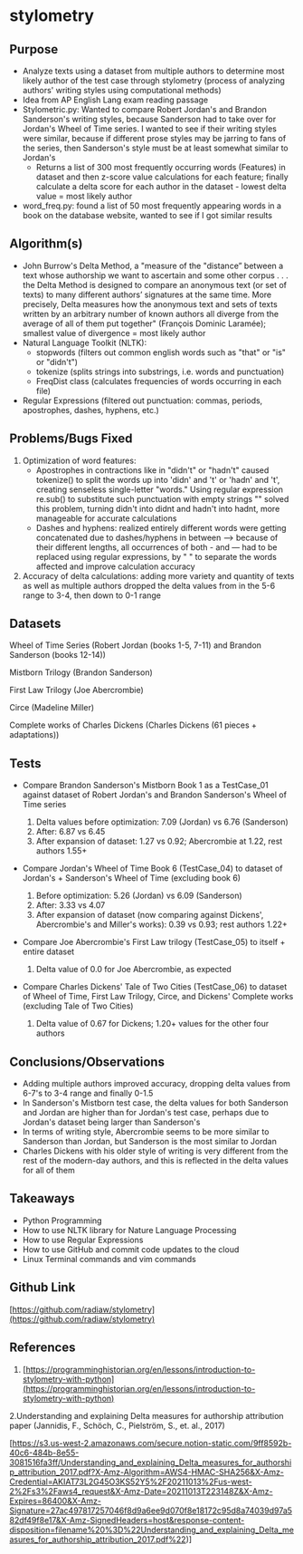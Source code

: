 # stylometry

## Purpose

- Analyze texts using a dataset from multiple authors to determine most likely author of the test case through stylometry (process of analyzing authors' writing styles using computational methods)
- Idea from AP English Lang exam reading passage
- Stylometric.py: Wanted to compare Robert Jordan's and Brandon Sanderson's writing styles, because Sanderson had to take over for Jordan's Wheel of Time series. I wanted to see if their writing styles were similar, because if different prose styles may be jarring to fans of the series, then Sanderson's style must be at least somewhat similar to Jordan's
    - Returns a list of 300 most frequently occurring words (Features) in dataset and then z-score value calculations for each feature; finally calculate a delta score for each author in the dataset - lowest delta value = most likely author
- word_freq.py: found a list of 50 most frequently appearing words in a book on the database website, wanted to see if I got similar results

## Algorithm(s)

- John Burrow's Delta Method, a "measure of the "distance” between a text whose authorship we want to ascertain and some other corpus . . . the Delta Method is designed to compare an anonymous text (or set of texts) to many different authors’ signatures at the same time. More precisely, Delta measures how the anonymous text and sets of texts written by an arbitrary number of known authors all diverge from the average of all of them put together" (François Dominic Laramée); smallest value of divergence = most likely author
- Natural Language Toolkit (NLTK):
    - stopwords (filters out common english words such as "that" or "is" or "didn't")
    - tokenize (splits strings into substrings, i.e. words and punctuation)
    - FreqDist class (calculates frequencies of words occurring in each file)
- Regular Expressions (filtered out punctuation: commas, periods, apostrophes, dashes, hyphens, etc.)

## Problems/Bugs Fixed

1. Optimization of word features:
    - Apostrophes in contractions like in "didn't" or "hadn't" caused tokenize() to split the words up into 'didn' and 't' or 'hadn' and 't', creating senseless single-letter "words." Using regular expression re.sub() to substitute such punctuation with empty strings "" solved this problem, turning didn't into didnt and hadn't into hadnt, more manageable for accurate calculations
    - Dashes and hyphens: realized entirely different words were getting concatenated due to dashes/hyphens in between —> because of their different lengths, all occurrences of both - and — had to be replaced using regular expressions, by " " to separate the words affected and improve calculation accuracy
2. Accuracy of delta calculations: adding more variety and quantity of texts as well as multiple authors dropped the delta values from in the 5-6 range to 3-4, then down to 0-1 range

## Datasets

Wheel of Time Series (Robert Jordan (books 1-5, 7-11) and Brandon Sanderson (books 12-14))

Mistborn Trilogy (Brandon Sanderson)

First Law Trilogy (Joe Abercrombie)

Circe (Madeline Miller)

Complete works of Charles Dickens (Charles Dickens (61 pieces + adaptations))

## Tests

- Compare Brandon Sanderson's Mistborn Book 1 as a TestCase_01 against dataset of Robert Jordan's and Brandon Sanderson's Wheel of Time series
    1. Delta values before optimization: 7.09 (Jordan) vs 6.76 (Sanderson)
    2. After: 6.87 vs 6.45
    3. After expansion of dataset: 1.27 vs 0.92; Abercrombie at 1.22, rest authors 1.55+

- Compare Jordan's Wheel of Time Book 6 (TestCase_04) to dataset of Jordan's + Sanderson's Wheel of Time (excluding book 6)
    1. Before optimization: 5.26 (Jordan) vs 6.09 (Sanderson)
    2. After: 3.33 vs 4.07
    3. After expansion of dataset (now comparing against Dickens', Abercrombie's and Miller's works): 0.39 vs 0.93; rest authors 1.22+

- Compare Joe Abercrombie's First Law trilogy (TestCase_05) to itself + entire dataset
    1. Delta value of 0.0 for Joe Abercrombie, as expected

- Compare Charles Dickens' Tale of Two Cities (TestCase_06) to dataset of Wheel of Time, First Law Trilogy, Circe, and Dickens' Complete works (excluding Tale of Two Cities)
    1. Delta value of 0.67 for Dickens; 1.20+ values for the other four authors

## Conclusions/Observations

- Adding multiple authors improved accuracy, dropping delta values from 6-7's to 3-4 range and finally 0-1.5
- In Sanderson's Mistborn test case, the delta values for both Sanderson and Jordan are higher than for Jordan's test case, perhaps due to Jordan's dataset being larger than Sanderson's
- In terms of writing style, Abercrombie seems to be more similar to Sanderson than Jordan, but Sanderson is the most similar to Jordan
- Charles Dickens with his older style of writing is very different from the rest of the modern-day authors, and this is reflected in the delta values for all of them

## Takeaways

- Python Programming
- How to use NLTK library for Nature Language Processing
- How to use Regular Expressions
- How to use GitHub and commit code updates to the cloud
- Linux Terminal commands and vim commands

## Github Link

[https://github.com/radiaw/stylometry](https://github.com/radiaw/stylometry)

## References

1. [https://programminghistorian.org/en/lessons/introduction-to-stylometry-with-python](https://programminghistorian.org/en/lessons/introduction-to-stylometry-with-python)


2.Understanding and explaining Delta measures for authorship attribution paper (Jannidis, F., Schöch, C., Pielström, S., et. al., 2017)

[https://s3.us-west-2.amazonaws.com/secure.notion-static.com/9ff8592b-40c6-484b-8e55-3081516fa3ff/Understanding_and_explaining_Delta_measures_for_authorship_attribution_2017.pdf?X-Amz-Algorithm=AWS4-HMAC-SHA256&X-Amz-Credential=AKIAT73L2G45O3KS52Y5%2F20211013%2Fus-west-2%2Fs3%2Faws4_request&X-Amz-Date=20211013T223148Z&X-Amz-Expires=86400&X-Amz-Signature=27ac497817257046f8d9a6ee9d070f8e18172c95d8a74039d97a582df49f8e17&X-Amz-SignedHeaders=host&response-content-disposition=filename%20%3D%22Understanding_and_explaining_Delta_measures_for_authorship_attribution_2017.pdf%22)]
